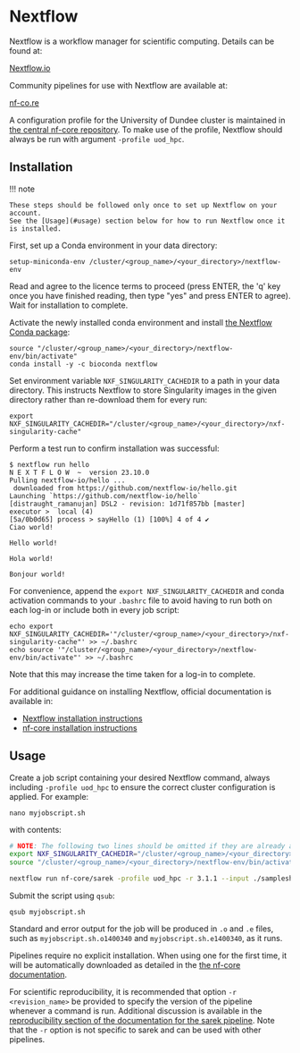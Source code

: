 # Nextflow

Nextflow is a workflow manager for scientific computing. Details can be found at:

[Nextflow.io](https://www.nextflow.io)

Community pipelines for use with Nextflow are available at:

[nf-co.re](https://nf-co.re)

A configuration profile for the University of Dundee cluster is maintained in [the central nf-core repository](https://github.com/nf-core/configs/blob/master/docs/uod_hpc.md). To make use of the profile, Nextflow should always be run with argument `-profile uod_hpc`.

## Installation

!!! note

    These steps should be followed only once to set up Nextflow on your account.
    See the [Usage](#usage) section below for how to run Nextflow once it is installed.

First, set up a Conda environment in your data directory:

```console
setup-miniconda-env /cluster/<group_name>/<your_directory>/nextflow-env
```

Read and agree to the licence terms to proceed (press ENTER, the 'q' key once you have finished reading, then type "yes" and press ENTER to agree).
Wait for installation to complete.

Activate the newly installed conda environment and install [the Nextflow Conda package](https://anaconda.org/bioconda/nextflow):

```console
source "/cluster/<group_name>/<your_directory>/nextflow-env/bin/activate"
conda install -y -c bioconda nextflow
```

Set environment variable `NXF_SINGULARITY_CACHEDIR` to a path in your data directory. This instructs Nextflow to store Singularity images in the given directory rather than re-download them for every run:

```console
export NXF_SINGULARITY_CACHEDIR="/cluster/<group_name>/<your_directory>/nxf-singularity-cache"
```

Perform a test run to confirm installation was successful:

```console
$ nextflow run hello
N E X T F L O W  ~  version 23.10.0
Pulling nextflow-io/hello ...
 downloaded from https://github.com/nextflow-io/hello.git
Launching `https://github.com/nextflow-io/hello` [distraught_ramanujan] DSL2 - revision: 1d71f857bb [master]
executor >  local (4)
[5a/0b0d65] process > sayHello (1) [100%] 4 of 4 ✔
Ciao world!

Hello world!

Hola world!

Bonjour world!
```

For convenience, append the `export NXF_SINGULARITY_CACHEDIR` and conda activation commands to your `.bashrc` file to avoid having to run both on each log-in or include both in every job script:

```console
echo export NXF_SINGULARITY_CACHEDIR='"/cluster/<group_name>/<your_directory>/nxf-singularity-cache"' >> ~/.bashrc
echo source '"/cluster/<group_name>/<your_directory>/nextflow-env/bin/activate"' >> ~/.bashrc
```

Note that this may increase the time taken for a log-in to complete.

For additional guidance on installing Nextflow, official documentation is available in:

* [Nextflow installation instructions](https://www.nextflow.io/docs/latest/getstarted.html#installation)
* [nf-core installation instructions](https://nf-co.re/docs/usage/installation)

## Usage

Create a job script containing your desired Nextflow command, always including `-profile uod_hpc` to ensure the correct cluster configuration is applied. For example:

```console
nano myjobscript.sh
```

with contents:

```bash
# NOTE: The following two lines should be omitted if they are already appended to your .bashrc
export NXF_SINGULARITY_CACHEDIR="/cluster/<group_name>/<your_directory>/nxf-singularity-cache"
source "/cluster/<group_name>/<your_directory>/nextflow-env/bin/activate"

nextflow run nf-core/sarek -profile uod_hpc -r 3.1.1 --input ./samplesheet.csv --outdir ./results ...<further parameters as required>...
```

Submit the script using `qsub`:

```console
qsub myjobscript.sh
```

Standard and error output for the job will be produced in `.o` and `.e` files, such as `myjobscript.sh.o1400340` and `myjobscript.sh.e1400340`, as it runs.

Pipelines require no explicit installation. When using one for the first time, it will be automatically downloaded as detailed in the [the nf-core documentation](https://nf-co.re/docs/usage/installation#pipeline-code).

For scientific reproducibility, it is recommended that option `-r <revision_name>` be provided to specify the version of the pipeline whenever a command is run. Additional discussion is available in the [reproducibility section of the documentation for the sarek pipeline](https://nf-co.re/sarek/3.3.2/docs/usage#reproducibility). Note that the `-r` option is not specific to sarek and can be used with other pipelines.

